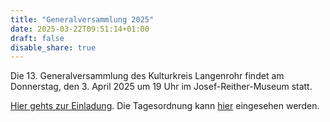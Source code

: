 ```yaml
---
title: "Generalversammlung 2025"
date: 2025-03-22T09:51:14+01:00
draft: false
disable_share: true
---
```


Die 13. Generalversammlung des Kulturkreis Langenrohr findet am Donnerstag, den 3. April 2025 um 19 Uhr im Josef-Reither-Museum statt.

[Hier gehts zur Einladung](/posts/2025/gv-einladung.pdf).
Die Tagesordnung kann [hier](/posts/2025/gv-tagesordnung.pdf) eingesehen werden.
